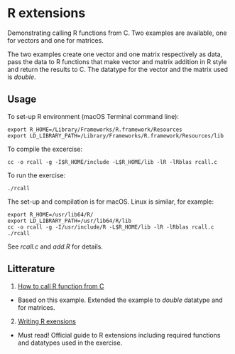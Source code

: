 # R extensions
Demonstrating calling R functions from C. Two examples are available,
one for vectors and one for matrices.

The two examples create one vector and one matrix respectively as data, 
pass the data to R functions that make vector and matrix addition 
in R style and return the results to C. The datatype for the vector 
and the matrix used is *double*.

## Usage

To set-up R environment (macOS Terminal command line):

	export R_HOME=/Library/Frameworks/R.framework/Resources
	export LD_LIBRARY_PATH=/Library/Frameworks/R.framework/Resources/lib
	
To compile the excercise:

	cc -o rcall -g -I$R_HOME/include -L$R_HOME/lib -lR -lRblas rcall.c
	
To run the exercise:
	
	./rcall

The set-up and compilation is for macOS. Linux is similar, for example:

	export R_HOME=/usr/lib64/R/
	export LD_LIBRARY_PATH=/usr/lib64/R/lib
 	cc -o rcall -g -I/usr/include/R -L$R_HOME/lib -lR -lRblas rcall.c
	./rcall

See *rcall.c* and *add.R* for details.
## Litterature

1. [How to call R function from C]( https://pabercrombie.com/wordpress/2014/05/how-to-call-an-r-function-from-c/)
  - Based on this example. Extended the example to *double* datatype and for matrices.
  
2. [Writing R exensions](https://cran.r-project.org/doc/manuals/R-exts.html#Handling-R-objects-in-C)
  - Must read! Official guide to R extensions including required 
    functions and  datatypes used in the exercise.
